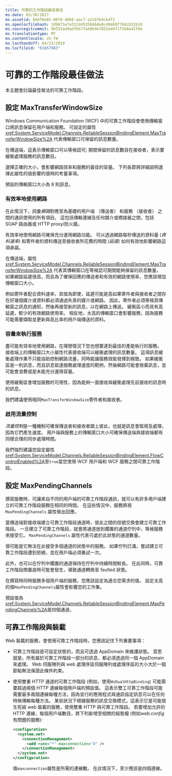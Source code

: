 ```yaml
---
title: 可靠的工作階段最佳做法
ms.date: 03/30/2017
ms.assetid: b94f6e01-8070-40b6-aac7-a2cb7b4cb4f2
ms.openlocfilehash: 1d9671e7e3124d535b66de8cd8468f76dcb32b10
ms.sourcegitcommit: 9b552addadfb57fab0b9e7852ed4f1f1b8a42f8e
ms.translationtype: MT
ms.contentlocale: zh-TW
ms.lasthandoff: 04/23/2019
ms.locfileid: "61857983"
---
```

# <a name="best-practices-for-reliable-sessions"></a>可靠的工作階段最佳做法

本主題會討論最佳做法的可靠工作階段。

## <a name="setting-maxtransferwindowsize"></a>設定 MaxTransferWindowSize

Windows Communication Foundation (WCF) 中的可靠工作階段會使用傳輸窗口將訊息保留在用戶端和服務。 可設定的屬性 <xref:System.ServiceModel.Channels.ReliableSessionBindingElement.MaxTransferWindowSize%2A> 代表傳輸窗口可保留的訊息數量。

在傳送端，這表示傳輸窗口可以等候認可; 期間保留的訊息數目在接收者，表示要緩衝處理服務的訊息數目。

選擇正確的大小，會影響網路效率和服務的最佳的容量。 下列各節將詳細說明選擇此屬性的值影響的值時的考量事項。

預設的傳輸窗口大小為 8 則訊息。

### <a name="efficient-use-of-the-network"></a>有效率地使用網路

在此情況下，詞彙*網路*對應至為基礎的用戶端 （傳送者） 和服務 （接收者） 之間的通訊使用的所有項目。 這包括傳輸連線及任何媒介或橋接器之間，包括 SOAP 路由器或 HTTP proxy/防火牆。

有效率地使用網路可確保充分運用網路功能。 可以透過網路每秒傳送的資料量 (*資料速率*) 和寄件者的資料傳送至接收者所花費的時間 (*延遲*) 如何有效地影響網路這項承諾。

在傳送端，屬性 <xref:System.ServiceModel.Channels.ReliableSessionBindingElement.MaxTransferWindowSize%2A> 代表其傳輸窗口在等候認可期間能夠保留的訊息數量。 如果網路延遲很高，而且為了確保回應的傳送者和有效的網路使用率，您應該增加傳輸窗口大小。

例如寄件者配合資料速率，其值為即使，延遲可能是高如果寄件者與接收者之間存在好幾個媒介或資料都必須通過失真的媒介或網路。 因此，寄件者必須等候其傳輸窗之訊息的通知，然後再接受新的訊息，以在網路上傳送。 緩衝區小而具有高延遲，較少的有效網路使用率。 相反地，太高的傳輸窗口會影響服務，因為服務可能需要擷取並更新與高比率的用戶端傳送的資料。

### <a name="running-the-service-to-capacity"></a>容量來執行服務

盡可能有效率地使用網路，在理想情況下您也想要達到最佳的產能執行的服務。 接收端上的傳輸窗口大小屬性代表接收端可以緩衝處理的訊息數量。 這項訊息緩衝處理作業不只能協助控制網路流量，同時能讓服務效能發揮到極致。 如果緩衝區是一則訊息，而且訊息抵達服務處理速度的範例，然後網路可能會捨棄訊息，並可能會浪費或是未能充分運用容量。

使用緩衝區會增加服務的可用性，因為能夠一面接收與緩衝處理先前接收的訊息時的訊息。

我們建議使用相同`MaxTransferWindowSize`寄件者和接收者。

### <a name="enabling-flow-control"></a>啟用流量控制

*流量控制*是一種機制可確保傳送者和接收者跟上彼此，也就是訊息會取用及處理，因為它們產生速度。 用戶端與服務上的傳輸窗口大小可確保傳送端與接收端都有同樣合理的同步處理時間。

我們強烈建議您設定屬性<xref:System.ServiceModel.Channels.ReliableSessionBindingElement.FlowControlEnabled%2A>至`true`當您使用 WCF 用戶端和 WCF 服務之間可靠工作階段。

## <a name="setting-maxpendingchannels"></a>設定 MaxPendingChannels

撰寫服務時，可讓來自不同的用戶端的可靠工作階段通訊，就可以有許多用戶端建立的可靠工作階段服務在相同的時間。 在這些情況中，服務將視 `MaxPendingChannels` 屬性做出回應。

當傳送端對接收端建立可靠工作階段通道時，彼此之間的信號交換會建立可靠工作階段。 一旦建立了可靠工作階段，就會將通道放到擱置的通道佇列中，等候服務來接受它。 `MaxPendingChannels` 屬性代表可處於此狀態的通道數量。

很可能是它無法在此接受多個通道的狀態中的服務。 如果佇列已滿，嘗試建立可靠工作階段遭到拒絕，並在用戶端必須重試一次。

此外，也可以在佇列中擱置的通道保持在佇列中持續時間較長。 在此同時，可靠工作階段閒置逾時可能會發生，導致通道轉換至 faulted 狀態。

在撰寫時同時服務多個用戶端的服務，您應該設定為適合您需求的值。 設定太高的值`MaxPendingChannels`屬性會影響您的工作集。

預設值為<xref:System.ServiceModel.Channels.ReliableSessionBindingElement.MaxPendingChannels%2A>是四個通道。

## <a name="reliable-sessions-and-hosting"></a>可靠工作階段與裝載

Web 裝載的服務，會使用可靠工作階段時，您應該記住下列重要事項：

- 可靠工作階段是可設定狀態的，而且可透過 AppDomain 來維護狀態。 意思就是，所有屬於可靠工作階段一部分的訊息，都必須透過同一個 AppDomain 來處理。 Web 伺服陣列與 web 處理序區伺服陣列或處理序區的大小大於一個節點無法保證此條件約束。

- 使用雙重 HTTP 通道的可靠工作階段 (例如，使用`WsDualHttpBinding`) 可能需要超過兩個 HTTP 連線每個用戶端的預設值。 這表示雙工可靠工作階段可能需要最多兩個連線每種方法，因為並行的應用程式與通訊協定訊息可以在任何時候傳輸每種方法。 某些狀況下根據服務的訊息交換模式，這表示它是可能發生死結 web 裝載的服務，使用雙重 HTTP 與可靠工作階段。 若要增加允許的 HTTP 連線，每個用戶端數目，將下列新增至相關的組態檔 (例如*web.config*有問題的服務):

  ```xml
  <configuration>
    <system.net>
      <connectionManagement>
        <add name="*" maxconnection="4" />
      </connectionManagement>
    </system.net>
  </configuration>
  ```

  值`maxconnection`屬性是所需的連線數。 在此情況下，至少應該是四個連線。
